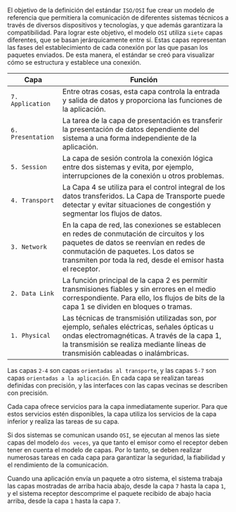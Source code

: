 El objetivo de la definición del estándar `ISO/OSI` fue crear un modelo de referencia que permitiera la comunicación de diferentes sistemas técnicos a través de diversos dispositivos y tecnologías, y que además garantizara la compatibilidad. Para lograr este objetivo, el modelo `OSI` utiliza `siete` capas diferentes, que se basan jerárquicamente entre sí. Estas capas representan las fases del establecimiento de cada conexión por las que pasan los paquetes enviados. De esta manera, el estándar se creó para visualizar cómo se estructura y establece una conexión.

|**Capa**|**Función**|
|---|---|
|`7. Application`|Entre otras cosas, esta capa controla la entrada y salida de datos y proporciona las funciones de la aplicación.|
|`6. Presentation`|La tarea de la capa de presentación es transferir la presentación de datos dependiente del sistema a una forma independiente de la aplicación.|
|`5. Session`|La capa de sesión controla la conexión lógica entre dos sistemas y evita, por ejemplo, interrupciones de la conexión u otros problemas.|
|`4. Transport`|La Capa 4 se utiliza para el control integral de los datos transferidos. La Capa de Transporte puede detectar y evitar situaciones de congestión y segmentar los flujos de datos.|
|`3. Network`|En la capa de red, las conexiones se establecen en redes de conmutación de circuitos y los paquetes de datos se reenvían en redes de conmutación de paquetes. Los datos se transmiten por toda la red, desde el emisor hasta el receptor.|
|`2. Data Link`|La función principal de la capa 2 es permitir transmisiones fiables y sin errores en el medio correspondiente. Para ello, los flujos de bits de la capa 1 se dividen en bloques o tramas.|
|`1. Physical`|Las técnicas de transmisión utilizadas son, por ejemplo, señales eléctricas, señales ópticas u ondas electromagnéticas. A través de la capa 1, la transmisión se realiza mediante líneas de transmisión cableadas o inalámbricas.|

Las capas `2-4` son capas `orientadas al transporte`, y las capas `5-7` son capas `orientadas a la aplicación`. En cada capa se realizan tareas definidas con precisión, y las interfaces con las capas vecinas se describen con precisión.

Cada capa ofrece servicios para la capa inmediatamente superior. Para que estos servicios estén disponibles, la capa utiliza los servicios de la capa inferior y realiza las tareas de su capa.

Si dos sistemas se comunican usando `OSI`, se ejecutan al menos las siete capas del modelo `dos veces`, ya que tanto el emisor como el receptor deben tener en cuenta el modelo de capas. Por lo tanto, se deben realizar numerosas tareas en cada capa para garantizar la seguridad, la fiabilidad y el rendimiento de la comunicación.

Cuando una aplicación envía un paquete a otro sistema, el sistema trabaja las capas mostradas de arriba hacia abajo, desde la capa `7` hasta la capa `1`, y el sistema receptor descomprime el paquete recibido de abajo hacia arriba, desde la capa `1` hasta la capa `7`.